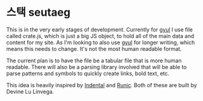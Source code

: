 # 스택 seutaeg

This is in the very early stages of development. Currently for [gyul](/gyul) I
use file called crate.js, which is just a big JS object, to hold all of the main
data and content for my site. As I'm looking to also use [gyul](/gyul) for
longer writing, which means this needs to change. It's not the most human
readable format.

The current plan is to have the file be a tabular file that is more human
readable. There will also be a parsing library involved that will be able to
parse patterns and symbols to quickly create links, bold text, etc.

This idea is heavily inspired by [Indental](https://wiki.xxiivv.com/#indental)
and [Runic](https://wiki.xxiivv.com/#runic). Both of these are built by Devine
Lu Linvega.
